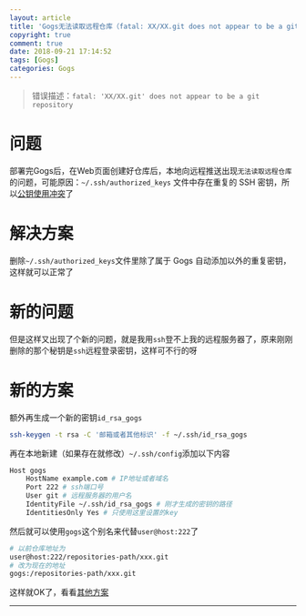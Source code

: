 ```yaml
---
layout: article
title: 'Gogs无法读取远程仓库（fatal: XX/XX.git does not appear to be a git repository）'
copyright: true
comment: true
date: 2018-09-21 17:14:52
tags: [Gogs]
categories: Gogs
---
```



> 错误描述：`fatal: 'XX/XX.git' does not appear to be a git repository`


问题
======

部署完Gogs后，在Web页面创建好仓库后，本地向远程推送出现`无法读取远程仓库`的问题，可能原因：`~/.ssh/authorized_keys` 文件中存在重复的 SSH 密钥，所以[公钥使用冲突](https://gogs.io/docs/intro/troubleshooting#%E5%85%AC%E9%92%A5%E4%BD%BF%E7%94%A8%E5%86%B2%E7%AA%81)了

<!-- more -->

解决方案
======
删除`~/.ssh/authorized_keys`文件里除了属于 Gogs 自动添加以外的重复密钥，这样就可以正常了

新的问题
======
但是这样又出现了个新的问题，就是我用`ssh`登不上我的远程服务器了，原来刚刚删除的那个秘钥是`ssh`远程登录密钥，这样可不行的呀

新的方案
======
额外再生成一个新的密钥`id_rsa_gogs`

``` bash
ssh-keygen -t rsa -C '邮箱或者其他标识' -f ~/.ssh/id_rsa_gogs
```

再在本地新建（如果存在就修改）`~/.ssh/config`添加以下内容

``` bash
Host gogs
    HostName example.com # IP地址或者域名
    Port 222 # ssh端口号
    User git # 远程服务器的用户名
    IdentityFile ~/.ssh/id_rsa_gogs # 刚才生成的密钥的路径
    IdentitiesOnly Yes # 只使用这里设置的key
```

然后就可以使用`gogs`这个别名来代替`user@host:222`了

``` bash
# 以前仓库地址为
user@host:222/repositories-path/xxx.git
# 改为现在的地址
gogs:/repositories-path/xxx.git
```

这样就OK了，看看[其他方案](https://discuss.gogs.io/t/how-to-config-ssh-settings/34)


---